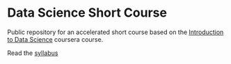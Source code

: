 Data Science Short Course
========================

Public repository for an accelerated short course based on the [Introduction to Data Science](https://www.coursera.org/course/datasci) coursera course.


Read the [syllabus](syllabus.md)
